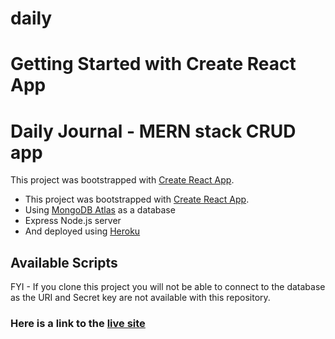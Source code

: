 # daily


# Getting Started with Create React App
# Daily Journal - MERN stack CRUD app

This project was bootstrapped with [Create React App](https://github.com/facebook/create-react-app).
- This project was bootstrapped with [Create React App](https://github.com/facebook/create-react-app).  
- Using [MongoDB Atlas](https://www.mongodb.com/) as a database
- Express Node.js server
- And deployed using [Heroku](https://www.heroku.com/)

## Available Scripts
FYI - If you clone this project you will not be able to connect to the database as the URI and Secret key are not available with this repository.

### Here is a link to the [live site](https://mydailyjournalapp.herokuapp.com/)
